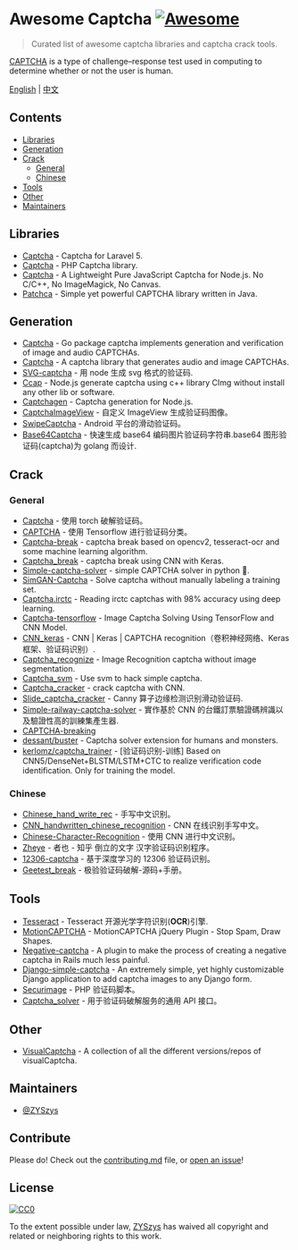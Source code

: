 # Awesome Captcha [![Awesome](https://awesome.re/badge.svg)](https://awesome.re)

> Curated list of awesome captcha libraries and captcha crack tools.

[CAPTCHA](https://en.wikipedia.org/wiki/CAPTCHA) is a type of challenge–response test used in computing to determine whether or not the user is human.

[English](README.md) | [中文](README-zh.md)

## Contents

- [Libraries](#libraries)
- [Generation](#generation)
- [Crack](#crack)
  - [General](#general)
  - [Chinese](#chinese)
- [Tools](#tools)
- [Other](#other)
- [Maintainers](#maintainers)

## Libraries

- [Captcha](https://github.com/mewebstudio/captcha) - Captcha for Laravel 5.
- [Captcha](https://github.com/Gregwar/Captcha) - PHP Captcha library.
- [Captcha](https://github.com/trekjs/captcha) - A Lightweight Pure JavaScript Captcha for Node.js. No C/C++, No ImageMagick, No Canvas.
- [Patchca](https://github.com/pusuo/patchca) - Simple yet powerful CAPTCHA library written in Java.

## Generation

- [Captcha](https://github.com/dchest/captcha) - Go package captcha implements generation and verification of image and audio CAPTCHAs.
- [Captcha](https://github.com/lepture/captcha) - A captcha library that generates audio and image CAPTCHAs.
- [SVG-captcha](https://github.com/lemonce/svg-captcha) - 用 node 生成 svg 格式的验证码.
- [Ccap](https://github.com/DoubleSpout/ccap) - Node.js generate captcha using c++ library CImg without install any other lib or software.
- [Captchagen](https://github.com/contra/captchagen) - Captcha generation for Node.js.
- [CaptchaImageView](https://github.com/jineshfrancs/CaptchaImageView) - 自定义 ImageView 生成验证码图像。
- [SwipeCaptcha](https://github.com/mcxtzhang/SwipeCaptcha) - Android 平台的滑动验证码。
- [Base64Captcha](https://github.com/mojocn/base64Captcha) - 快速生成 base64 编码图片验证码字符串.base64 图形验证码(captcha)为 golang 而设计.

## Crack

### General

- [Captcha](https://github.com/arunpatala/captcha) - 使用 torch 破解验证码。
- [CAPTCHA](https://github.com/zakizhou/CAPTCHA) - 使用 Tensorflow 进行验证码分类。
- [Captcha-break](https://github.com/nladuo/captcha-break) - captcha break based on opencv2, tesseract-ocr and some machine learning algorithm.
- [Captcha_break](https://github.com/ypwhs/captcha_break) - captcha break using CNN with Keras.
- [Simple-captcha-solver](https://github.com/ptigas/simple-captcha-solver) - simple CAPTCHA solver in python 🐍.
- [SimGAN-Captcha](https://github.com/rickyhan/SimGAN-Captcha) - Solve captcha without manually labeling a training set.
- [Captcha.irctc](https://github.com/arunpatala/captcha.irctc) - Reading irctc captchas with 98% accuracy using deep learning.
- [Captcha-tensorflow](https://github.com/JackonYang/captcha-tensorflow) - Image Captcha Solving Using TensorFlow and CNN Model.
- [CNN_keras](https://github.com/skyduy/CNN_keras) - CNN | Keras | CAPTCHA recognition（卷积神经网络、Keras 框架、验证码识别）.
- [Captcha_recognize](https://github.com/PatrickLib/captcha_recognize) - Image Recognition captcha without image segmentation.
- [Captcha_svm](https://github.com/zhengwh/captcha-svm) - Use svm to hack simple captcha.
- [Captcha_cracker](https://github.com/chxj1992/captcha_cracker) - crack captcha with CNN.
- [Slide_captcha_cracker](https://github.com/chxj1992/slide_captcha_cracker) - Canny 算子边缘检测识别滑动验证码.
- [Simple-railway-captcha-solver](https://github.com/JasonLiTW/simple-railway-captcha-solver#english-version) - 實作基於 CNN 的台鐵訂票驗證碼辨識以及驗證性高的訓練集產生器.
- [CAPTCHA-breaking](https://github.com/lllcho/CAPTCHA-breaking)
- [dessant/buster](https://github.com/dessant/buster) - Captcha solver extension for humans and monsters.
- [kerlomz/captcha_trainer](https://github.com/kerlomz/captcha_trainer) - [验证码识别-训练] Based on CNN5/DenseNet+BLSTM/LSTM+CTC to realize verification code identification. Only for training the model.

### Chinese

- [Chinese_hand_write_rec](https://github.com/burness/tensorflow-101/tree/master/chinese_hand_write_rec/src) - 手写中文识别。
- [CNN_handwritten_chinese_recognition](https://github.com/taosir/cnn_handwritten_chinese_recognition) - CNN 在线识别手写中文。
- [Chinese-Character-Recognition](https://github.com/soloice/Chinese-Character-Recognition) - 使用 CNN 进行中文识别。
- [Zheye](https://github.com/muchrooms/zheye) - 者也 - 知乎 倒立的文字 汉字验证码识别程序。
- [12306-captcha](https://github.com/aaronshan/12306-captcha) - 基于深度学习的 12306 验证码识别。
- [Geetest_break](https://github.com/FanhuaandLuomu/geetest_break) - 极验验证码破解-源码+手册。

## Tools

- [Tesseract](https://github.com/tesseract-ocr/tesseract) - Tesseract 开源光学字符识别(**OCR**)引擎.
- [MotionCAPTCHA](https://github.com/wjcrowcroft/MotionCAPTCHA) - MotionCAPTCHA jQuery Plugin - Stop Spam, Draw Shapes.
- [Negative-captcha](https://github.com/subwindow/negative-captcha) - A plugin to make the process of creating a negative captcha in Rails much less painful.
- [Django-simple-captcha](https://github.com/mbi/django-simple-captcha) - An extremely simple, yet highly customizable Django application to add captcha images to any Django form.
- [Securimage](https://github.com/dapphp/securimage) - PHP 验证码脚本。
- [Captcha_solver](https://github.com/lorien/captcha_solver) - 用于验证码破解服务的通用 API 接口。

## Other

- [VisualCaptcha](https://github.com/emotionLoop/visualCaptcha) - A collection of all the different versions/repos of visualCaptcha.

## Maintainers

- [@ZYSzys](https://github.com/ZYSzys)

## Contribute

Please do! Check out the [contributing.md](contributing.md) file, or [open an issue](https://github.com/ZYSzys/awesome-captcha/issues/new)!

## License

[![CC0](http://mirrors.creativecommons.org/presskit/buttons/88x31/svg/cc-zero.svg)](https://creativecommons.org/publicdomain/zero/1.0/)

To the extent possible under law, [ZYSzys](https://github.com/ZYSzys) has waived all copyright and related or neighboring rights to this work.
